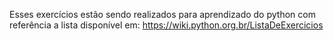 Esses exercícios estão sendo realizados para aprendizado do python com referência a lista disponível em: https://wiki.python.org.br/ListaDeExercicios
